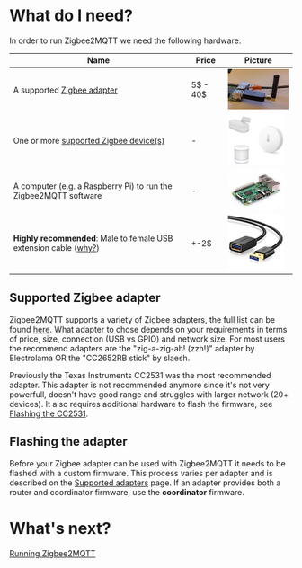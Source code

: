 ---
---
# What do I need?
In order to run Zigbee2MQTT we need the following hardware:

| Name | Price | Picture |
| ------------- | ------------- | ------------- |
| A supported [Zigbee adapter](../information/supported_adapters.md) | 5$ - 40$ | ![ZZH](../images/zzh.jpg) |
| One or more [supported Zigbee device(s)](../information/supported_devices.md) | - | ![Zigbee devices](../images/xiaomi_sensors.jpg) |
| A computer (e.g. a Raspberry Pi) to run the Zigbee2MQTT software | - | ![Raspberry Pi](../images/pi.jpg) |
| **Highly recommended**: Male to female USB extension cable ([why?](../how_tos/how_to_improve_network_range_and_stability.md)) | +-2$ | ![USB extension cable](../images/usb_extension_cable.jpg) |

## Supported Zigbee adapter
Zigbee2MQTT supports a variety of Zigbee adapters, the full list can be found [here](../information/supported_adapters.md). What adapter to chose depends on your requirements in terms of price, size, connection (USB vs GPIO) and network size. For most users the recommend adapters are the "zig-a-zig-ah! (zzh!)" adapter by Electrolama OR the "CC2652RB stick" by slaesh.

Previously the Texas Instruments CC2531 was the most recommended adapter. This adapter is not recommended anymore since it's not very powerfull, doesn't have good range and struggles with larger network (20+ devices). It also requires additional hardware to flash the firmware, see [Flashing the CC2531](../information/flashing_the_cc2531.md).

## Flashing the adapter
Before your Zigbee adapter can be used with Zigbee2MQTT it needs to be flashed with a custom firmware. This process varies per adapter and is described on the [Supported adapters](../information/supported_adapters.md) page. If an adapter provides both a router and coordinator firmware, use the **coordinator** firmware.

# What's next?
[Running Zigbee2MQTT](running_zigbee2mqtt.md)
